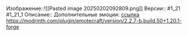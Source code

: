 Изображение::![[Pasted image 20250202092809.png]]
Версии:: #1_21 #1_21_1
Описание:: Дополнительные эмоции: [ссылка](https://docs.google.com/document/d/1AK0w8M1_oZ3Z3VxoETT4QJ-OjVsP1AzqE0kHhSazymQ/edit?tab=t.0)
https://modrinth.com/plugin/emotecraft/version/2.2.7-b.build.50+1.20.1-forge